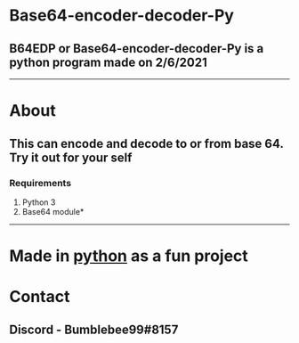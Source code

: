 # Base64-encoder-decoder-Py
## B64EDP or Base64-encoder-decoder-Py is a python program made on **2/6/2021**
------
# About
## This can **encode** and **decode** to or from base 64. Try it out for your self
### Requirements
1. Python 3
2. Base64 module*
------
# Made in [python](https://www.python.org/) as a fun project
# Contact
## Discord - Bumblebee99#8157
